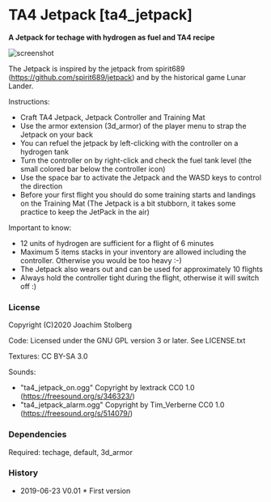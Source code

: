 # TA4 Jetpack [ta4_jetpack]

**A Jetpack for techage with hydrogen as fuel and TA4 recipe**


![screenshot](https://github.com/joe7575/ta4_jetpack/blob/master/screenshot.png)

The Jetpack is inspired by the jetpack from spirit689 (https://github.com/spirit689/jetpack)
and by the historical game Lunar Lander.

Instructions:
- Craft TA4 Jetpack, Jetpack Controller and Training Mat
- Use the armor extension (3d_armor) of the player menu to strap the Jetpack on your back
- You can refuel the jetpack by left-clicking with the controller on a hydrogen tank
- Turn the controller on by right-click and check the fuel tank level (the small colored bar below the controller icon)
- Use the space bar to activate the Jetpack and the WASD keys to control the direction
- Before your first flight you should do some training starts and landings on the Training Mat 
  (The Jetpack is a bit stubborn, it takes some practice to keep the JetPack in the air) 
  
Important to know:
- 12 units of hydrogen are sufficient for a flight of 6 minutes
- Maximum 5 items stacks in your inventory are allowed including the controller.
  Otherwise you would be too heavy :-)
- The Jetpack also wears out and can be used for approximately 10 flights
- Always hold the controller tight during the flight, otherwise it will switch off :)


### License
Copyright (C)2020 Joachim Stolberg

Code: Licensed under the GNU GPL version 3 or later. See LICENSE.txt

Textures: CC BY-SA 3.0

Sounds:
- "ta4_jetpack_on.ogg" Copyright by lextrack CC0 1.0 (https://freesound.org/s/346323/)
- "ta4_jetpack_alarm.ogg" Copyright by Tim_Verberne CC0 1.0 (https://freesound.org/s/514079/)


### Dependencies  
Required: techage, default, 3d_armor


### History  
- 2019-06-23  V0.01  * First version

